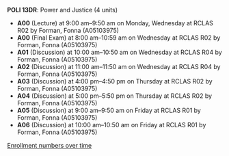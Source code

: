 **POLI 13DR**: Power and Justice (4 units)

- **A00** (Lecture) at 9:00 am–9:50 am on Monday, Wednesday at RCLAS R02 by Forman, Fonna (A05103975)
- **A00** (Final Exam) at 8:00 am–10:59 am on Wednesday at RCLAS R02 by Forman, Fonna (A05103975)
- **A01** (Discussion) at 10:00 am–10:50 am on Wednesday at RCLAS R04 by Forman, Fonna (A05103975)
- **A02** (Discussion) at 11:00 am–11:50 am on Wednesday at RCLAS R04 by Forman, Fonna (A05103975)
- **A03** (Discussion) at 4:00 pm–4:50 pm on Thursday at RCLAS R02 by Forman, Fonna (A05103975)
- **A04** (Discussion) at 5:00 pm–5:50 pm on Thursday at RCLAS R02 by Forman, Fonna (A05103975)
- **A05** (Discussion) at 9:00 am–9:50 am on Friday at RCLAS R01 by Forman, Fonna (A05103975)
- **A06** (Discussion) at 10:00 am–10:50 am on Friday at RCLAS R01 by Forman, Fonna (A05103975)

[Enrollment numbers over time](./POLI13DR.tsv)
